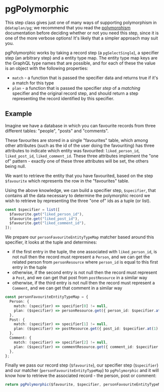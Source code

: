 # pgPolymorphic

This step class gives just one of many ways of supporting polymorphism in
`@dataplan/pg`; we recommend that you read the [polymorphism](./polymorphism)
documentation before deciding whether or not you need this step, since it is
one of the more verbose options! It's likely that a simpler approach may suit
you.

pgPolymorphic works by taking a record step (a `pgSelectSingle`), a specifier
step (an arbitrary step) and a entity type map. The entity type map keys are
the GraphQL type names that are possible, and for each of these the value is an
object with the following properties:

- `match` - a function that is passed the specifier data and returns true if
  it's a match for this type
- `plan` - a function that is passed the specifier _step_ of a _matching_
  specifier and the original record step, and should return a step representing
  the record identified by this specifier.

## Example

Imagine we have a database in which you can favourite records from three
different tables: "people", "posts" and "comments".

These favourites are stored in a single "favourites" table, which among other
attributes (such as the id of the user doing the favouriting) has three
attributes to indicate which entity was favourited: `liked_person_id`,
`liked_post_id`, `liked_comment_id`. These three attributes implement the "one
of" pattern - exactly one of these three attributes will be set, the others
being null.

We want to retrieve the entity that you have favourited, based on the step
`$favourite` which represents the row in the "favourites" table.

Using the above knowledge, we can build a specifier step, `$specifier`, that
contains all the data necessary to determine the polymorphic record we wish to
retrieve by representing the three "one of" ids as a tuple (or list).

```ts
const $specifier = list([
  $favourite.get("liked_person_id"),
  $favourite.get("liked_post_id"),
  $favourite.get("liked_comment_id"),
]);
```

We prepare our `personFavouriteEntityTypeMap` matcher based around this specifier,
it looks at the tuple and determines:

- if the first entry in the tuple, the one associated with `liked_person_id`,
  is not null then the record must represent a `Person`, and we can get the
  related person from `personResource` where `person_id` is equal to this first
  entry in the tuple
- otherwise, if the second entry is not null then the record must represent a `Post`, and we can
  get that post from `postResource` in a similar way
- otherwise, if the third entry is not null then the record must represent a `Comment`, and we can
  get that comment in a similar way

```ts
const personFavouriteEntityTypeMap = {
  Person: {
    match: (specifier) => specifier[0] != null,
    plan: ($specifier) => personResource.get({ person_id: $specifier.at(0) }),
  },
  Post: {
    match: (specifier) => specifier[1] != null,
    plan: ($specifier) => postResource.get({ post_id: $specifier.at(1) }),
  },
  Comment: {
    match: (specifier) => specifier[2] != null,
    plan: ($specifier) => commentResource.get({ comment_id: $specifier.at(2) }),
  },
};
```

Finally we pass our record step (`$favourite`), our specifier step
(`$specifier`) and our matcher (`personFavouriteEntityTypeMap`) to
`pgPolymorphic` and it will know how to retrieve the associated record - the
person, post or comment:

```ts
return pgPolymorphic($favourite, $specifier, personFavouriteEntityTypeMap);
```
